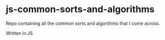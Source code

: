 # js-common-sorts-and-algorithms 

Repo containing all the common sorts and algorithms that I come across. 

Written in JS
